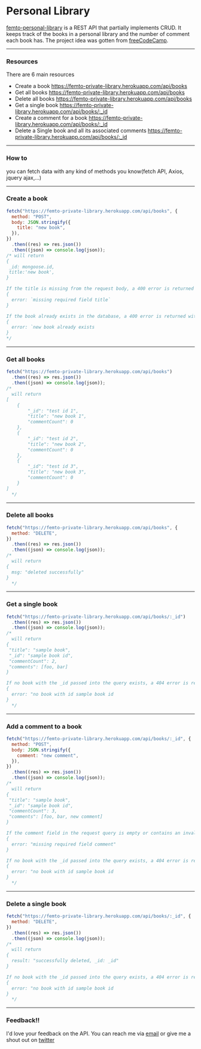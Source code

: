 # Personal Library

[femto-personal-library](https://femto-private-library.herokuapp.com/) is a REST API that partially implements CRUD. It keeps track of the books in a personal library and the number of comment each book has. The project idea was gotten from [freeCodeCamp](https://www.freecodecamp.org/learn/quality-assurance/quality-assurance-projects/metric-imperial-converter).

---

### Resources

There are 6 main resources

- Create a book <https://femto-private-library.herokuapp.com/api/books>
- Get all books <https://femto-private-library.herokuapp.com/api/books>
- Delete all books <https://femto-private-library.herokuapp.com/api/books>
- Get a single book <https://femto-private-library.herokuapp.com/api/books/:_id>
- Create a comment for a book <https://femto-private-library.herokuapp.com/api/books/:_id>
- Delete a Single book and all its associated comments <https://femto-private-library.herokuapp.com/api/books/:_id>

---

### How to

you can fetch data with any kind of methods you know(fetch API, Axios, jquery ajax,...)

---

### Create a book

```js
fetch("https://femto-private-library.herokuapp.com/api/books", {
  method: "POST",
  body: JSON.stringify({
    title: "new book",
  }),
})
  .then((res) => res.json())
  .then((json) => console.log(json));
/* will return
{
 _id: mongoose.id,
 title:'new book',
}

If the title is missing from the request body, a 400 error is returned with the following json object
{
  error: `missing required field title`
}

If the book already exists in the database, a 400 error is returned with the following json object
{
  error: `new book already exists
}
*/
```

---

### Get all books

```js
fetch("https://femto-private-library.herokuapp.com/api/books")
  .then((res) => res.json())
  .then((json) => console.log(json));
/*
  will return 
[
    {
        "_id": "test id 1",
        "title": "new book 1",
        "commentCount": 0
    },
    {
        "_id": "test id 2",
        "title": "new book 2",
        "commentCount": 0
    },
    {
        "_id": "test id 3",
        "title": "new book 3",
        "commentCount": 0
    }
]
  */
```

---

### Delete all books

```js
fetch("https://femto-private-library.herokuapp.com/api/books", {
  method: "DELETE",
})
  .then((res) => res.json())
  .then((json) => console.log(json));
/*
  will return 
{
  msg: "deleted successfully"
}
  */
```

---

### Get a single book

```js
fetch("https://femto-private-library.herokuapp.com/api/books/:_id")
  .then((res) => res.json())
  .then((json) => console.log(json));
/*
  will return 
{
 "title": "sample book",
 "_id": "sample book id",
 "commentCount": 2,
 "comments": [foo, bar]
}

If no book with the _id passed into the query exists, a 404 error is returned with the following json object 
{
  error: "no book with id sample book id
}
  */
```

---

### Add a comment to a book

```js
fetch("https://femto-private-library.herokuapp.com/api/books/:_id", {
  method: "POST",
  body: JSON.stringify({
    comment: "new comment",
  }),
})
  .then((res) => res.json())
  .then((json) => console.log(json));
/*
  will return 
{
 "title": "sample book",
 "_id": "sample book id",
 "commentCount": 3,
 "comments": [foo, bar, new comment]
}

If the comment field in the request query is empty or contains an invalid value, a 400 error is returned with the following json object
{
  error: "missing required field comment"
}

If no book with the _id passed into the query exists, a 404 error is returned with the following json object 
{
  error: "no book with id sample book id
}
  */
```

---

### Delete a single book

```js
fetch("https://femto-private-library.herokuapp.com/api/books/:_id", {
  method: "DELETE",
})
  .then((res) => res.json())
  .then((json) => console.log(json));
/*
  will return 
{
  result: "successfully deleted, _id: _id"
}

If no book with the _id passed into the query exists, a 404 error is returned with the following json object 
{
  error: "no book with id sample book id
}
  */
```

---

### Feedback!!

I'd love your feedback on the API. You can reach me via [email](mailto:chinaemerema@gmail.com) or give me a shout out on [twitter](https://twitter.com/femto_ace?t=nk6ylNm1Zp2l0yiJkCKFeA&s=09)
